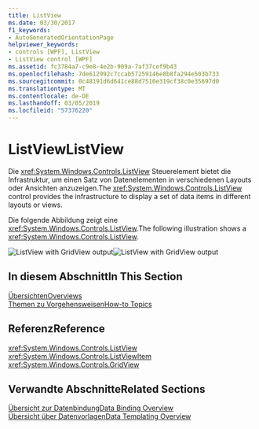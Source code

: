```yaml
---
title: ListView
ms.date: 03/30/2017
f1_keywords:
- AutoGeneratedOrientationPage
helpviewer_keywords:
- controls [WPF], ListView
- ListView control [WPF]
ms.assetid: fc3784a7-c9e8-4e2b-909a-7af37cef9b43
ms.openlocfilehash: 7de612992c7ccab57259146e8b8fa294e503b733
ms.sourcegitcommit: 0c48191d6d641ce88d7510e319cf38c0e35697d0
ms.translationtype: MT
ms.contentlocale: de-DE
ms.lasthandoff: 03/05/2019
ms.locfileid: "57376220"
---
```

# <a name="listview"></a><span data-ttu-id="8dd09-102">ListView</span><span class="sxs-lookup"><span data-stu-id="8dd09-102">ListView</span></span>
<span data-ttu-id="8dd09-103">Die <xref:System.Windows.Controls.ListView> Steuerelement bietet die Infrastruktur, um einen Satz von Datenelementen in verschiedenen Layouts oder Ansichten anzuzeigen.</span><span class="sxs-lookup"><span data-stu-id="8dd09-103">The <xref:System.Windows.Controls.ListView> control provides the infrastructure to display a set of data items in different layouts or views.</span></span>  
  
 <span data-ttu-id="8dd09-104">Die folgende Abbildung zeigt eine <xref:System.Windows.Controls.ListView>.</span><span class="sxs-lookup"><span data-stu-id="8dd09-104">The following illustration shows a <xref:System.Windows.Controls.ListView>.</span></span>  
  
 <span data-ttu-id="8dd09-105">![ListView with GridView output](./media/listviewgridview.JPG "ListViewGridView")</span><span class="sxs-lookup"><span data-stu-id="8dd09-105">![ListView with GridView output](./media/listviewgridview.JPG "ListViewGridView")</span></span>  
  
## <a name="in-this-section"></a><span data-ttu-id="8dd09-106">In diesem Abschnitt</span><span class="sxs-lookup"><span data-stu-id="8dd09-106">In This Section</span></span>  
 [<span data-ttu-id="8dd09-107">Übersichten</span><span class="sxs-lookup"><span data-stu-id="8dd09-107">Overviews</span></span>](listview-overviews.md)  
 [<span data-ttu-id="8dd09-108">Themen zu Vorgehensweisen</span><span class="sxs-lookup"><span data-stu-id="8dd09-108">How-to Topics</span></span>](listview-how-to-topics.md)  
  
## <a name="reference"></a><span data-ttu-id="8dd09-109">Referenz</span><span class="sxs-lookup"><span data-stu-id="8dd09-109">Reference</span></span>  
 <xref:System.Windows.Controls.ListView>  
  <xref:System.Windows.Controls.ListViewItem>  
  <xref:System.Windows.Controls.GridView>  
  
## <a name="related-sections"></a><span data-ttu-id="8dd09-110">Verwandte Abschnitte</span><span class="sxs-lookup"><span data-stu-id="8dd09-110">Related Sections</span></span>  
 [<span data-ttu-id="8dd09-111">Übersicht zur Datenbindung</span><span class="sxs-lookup"><span data-stu-id="8dd09-111">Data Binding Overview</span></span>](../data/data-binding-overview.md)  
  [<span data-ttu-id="8dd09-112">Übersicht über Datenvorlagen</span><span class="sxs-lookup"><span data-stu-id="8dd09-112">Data Templating Overview</span></span>](../data/data-templating-overview.md)
